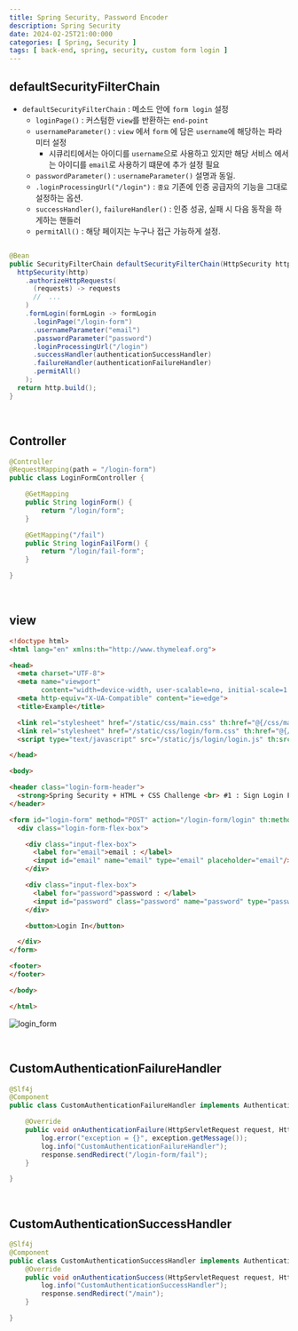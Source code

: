 ```yaml
---
title: Spring Security, Password Encoder
description: Spring Security
date: 2024-02-25T21:00:000
categories: [ Spring, Security ]
tags: [ back-end, spring, security, custom form login ]
---
```


<h2> defaultSecurityFilterChain </h2>

- ```defaultSecurityFilterChain``` : 메소드 안에 ```form login``` 설정
  - ```loginPage()``` : 커스텀한 ```view```를 반환하는 ```end-point```
  - ```usernameParameter()``` : ```view``` 에서 ```form``` 에 담은 ```username```에 해당하는 파라미터 설정
    - 시큐리티에서는 아이디를 ```username```으로 사용하고 있지만 해당 서비스 에서는 아이디를 ```email```로 사용하기 떄문에 추가 설정 필요
  - ```passwordParameter()``` : ```usernameParameter()``` 설명과 동일.
  - ```.loginProcessingUrl("/login")``` : ```중요``` 기존에 인증 공급자의 기능을 그대로 설정하는 옵션.
  - ```successHandler()```, ```failureHandler()``` : 인증 성공, 실패 시 다음 동작을 하게하는 핸들러
  - ```permitAll()``` : 해당 페이지는 누구나 접근 가능하게 설정.

```java

@Bean
public SecurityFilterChain defaultSecurityFilterChain(HttpSecurity http) throws Exception {
  httpSecurity(http)
    .authorizeHttpRequests(
      (requests) -> requests
      //  ...
    )
    .formLogin(formLogin -> formLogin
      .loginPage("/login-form")
      .usernameParameter("email")
      .passwordParameter("password")
      .loginProcessingUrl("/login")
      .successHandler(authenticationSuccessHandler)
      .failureHandler(authenticationFailureHandler)
      .permitAll()
    );
  return http.build();
}
```

<br>

<h2> Controller </h2>

```java
@Controller
@RequestMapping(path = "/login-form")
public class LoginFormController {

    @GetMapping
    public String loginForm() {
        return "/login/form";
    }

    @GetMapping("/fail")
    public String loginFailForm() {
        return "/login/fail-form";
    }

}
```

<br>

<h2> view </h2>

```html
<!doctype html>
<html lang="en" xmlns:th="http://www.thymeleaf.org">

<head>
  <meta charset="UTF-8">
  <meta name="viewport"
        content="width=device-width, user-scalable=no, initial-scale=1.0, maximum-scale=1.0, minimum-scale=1.0">
  <meta http-equiv="X-UA-Compatible" content="ie=edge">
  <title>Example</title>

  <link rel="stylesheet" href="/static/css/main.css" th:href="@{/css/main.css}">
  <link rel="stylesheet" href="/static/css/login/form.css" th:href="@{/css/login/form.css}">
  <script type="text/javascript" src="/static/js/login/login.js" th:src="@{/js/login/login.js}"></script>

</head>

<body>

<header class="login-form-header">
  <strong>Spring Security + HTML + CSS Challenge <br> #1 : Sign Login Form</strong>
</header>

<form id="login-form" method="POST" action="/login-form/login" th:method="POST" th:action="@{/login}">
  <div class="login-form-flex-box">

    <div class="input-flex-box">
      <label for="email">email : </label>
      <input id="email" name="email" type="email" placeholder="email"/>
    </div>

    <div class="input-flex-box">
      <label for="password">password : </label>
      <input id="password" class="password" name="password" type="password" placeholder="password"/>
    </div>

    <button>Login In</button>

  </div>
</form>

<footer>
</footer>

</body>

</html>
```

![login_form](https://github.com/AngryPig123/AngryPig123.github.io/assets/86225268/e178e604-e241-439e-8f9f-5de8bde29684)


<br>

<h2>CustomAuthenticationFailureHandler</h2>

```java
@Slf4j
@Component
public class CustomAuthenticationFailureHandler implements AuthenticationFailureHandler {

    @Override
    public void onAuthenticationFailure(HttpServletRequest request, HttpServletResponse response, AuthenticationException exception) throws IOException, ServletException {
        log.error("exception = {}", exception.getMessage());
        log.info("CustomAuthenticationFailureHandler");
        response.sendRedirect("/login-form/fail");
    }

}
```

<br>

<h2>CustomAuthenticationSuccessHandler</h2>


```java
@Slf4j
@Component
public class CustomAuthenticationSuccessHandler implements AuthenticationSuccessHandler {
    @Override
    public void onAuthenticationSuccess(HttpServletRequest request, HttpServletResponse response, Authentication authentication) throws IOException, ServletException {
        log.info("CustomAuthenticationSuccessHandler");
        response.sendRedirect("/main");
    }

}
```
